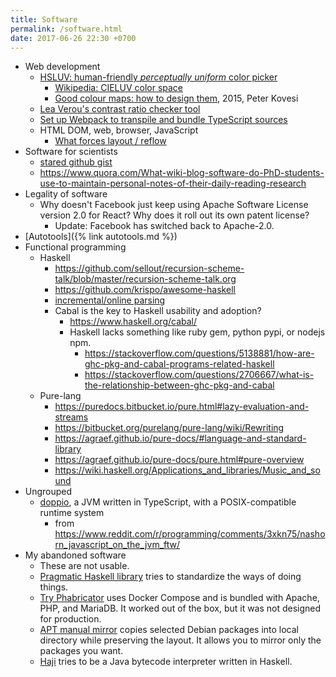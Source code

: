 ```yaml
---
title: Software
permalink: /software.html
date: 2017-06-26 22:30 +0700
---
```


- Web development
    - [HSLUV: human-friendly *perceptually uniform* color picker](http://www.hsluv.org/)
        - [Wikipedia: CIELUV color space](https://en.wikipedia.org/wiki/CIELUV)
        - [Good colour maps: how to design them](https://arxiv.org/abs/1509.03700), 2015, Peter Kovesi
    - [Lea Verou's contrast ratio checker tool](https://leaverou.github.io/contrast-ratio/)
    - [Set up Webpack to transpile and bundle TypeScript sources](https://webpack.js.org/guides/typescript/)
    - HTML DOM, web, browser, JavaScript
        - [What forces layout / reflow](https://gist.github.com/paulirish/5d52fb081b3570c81e3a)
- Software for scientists
    - [stared github gist](https://gist.github.com/stared/9130888)
    - https://www.quora.com/What-wiki-blog-software-do-PhD-students-use-to-maintain-personal-notes-of-their-daily-reading-research
- Legality of software
    - Why doesn't Facebook just keep using Apache Software License version 2.0 for React?
    Why does it roll out its own patent license?
        - Update: Facebook has switched back to Apache-2.0.
- [Autotools]({% link autotools.md %})
- Functional programming
    - Haskell
        - https://github.com/sellout/recursion-scheme-talk/blob/master/recursion-scheme-talk.org
        - https://github.com/krispo/awesome-haskell
        - [incremental/online parsing](https://yi-editor.github.io/posts/2014-09-04-incremental-parsing/)
        - Cabal is the key to Haskell usability and adoption?
            - https://www.haskell.org/cabal/
            - Haskell lacks something like ruby gem, python pypi, or nodejs npm.
                - https://stackoverflow.com/questions/5138881/how-are-ghc-pkg-and-cabal-programs-related-haskell
                - https://stackoverflow.com/questions/2706667/what-is-the-relationship-between-ghc-pkg-and-cabal
    - Pure-lang
        - https://puredocs.bitbucket.io/pure.html#lazy-evaluation-and-streams
        - https://bitbucket.org/purelang/pure-lang/wiki/Rewriting
        - https://agraef.github.io/pure-docs/#language-and-standard-library
        - https://agraef.github.io/pure-docs/pure.html#pure-overview
        - https://wiki.haskell.org/Applications_and_libraries/Music_and_sound
- Ungrouped
    - [doppio](https://github.com/plasma-umass/doppio), a JVM written in TypeScript, with a POSIX-compatible runtime system
        - from https://www.reddit.com/r/programming/comments/3xkn75/nashorn_javascript_on_the_jvm_ftw/
- My abandoned software
    - These are not usable.
    - [Pragmatic Haskell library](https://github.com/edom/pragmatic)
    tries to standardize the ways of doing things.
    - [Try Phabricator](https://github.com/edom/try-phabricator)
    uses Docker Compose and is bundled with Apache, PHP, and MariaDB.
    It worked out of the box, but it was not designed for production.
    - [APT manual mirror](https://github.com/edom/apt-manual-mirror) copies selected Debian packages
    into local directory while preserving the layout.
    It allows you to mirror only the packages you want.
    - [Haji](https://github.com/edom/haji) tries to be a Java bytecode interpreter written in Haskell.
